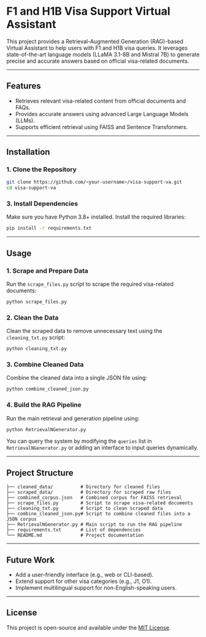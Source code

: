 # F1 and H1B Visa Support Virtual Assistant

This project provides a Retrieval-Augmented Generation (RAG)-based Virtual Assistant to help users with F1 and H1B visa queries. It leverages state-of-the-art language models (LLaMA 3.1-8B and Mistral 7B) to generate precise and accurate answers based on official visa-related documents.

---

## Features

- Retrieves relevant visa-related content from official documents and FAQs.
- Provides accurate answers using advanced Large Language Models (LLMs).
- Supports efficient retrieval using FAISS and Sentence Transformers.

---

## Installation

### 1. Clone the Repository
```bash
git clone https://github.com/<your-username>/visa-support-va.git
cd visa-support-va
```

### 3. Install Dependencies
Make sure you have Python 3.8+ installed. Install the required libraries:
```bash
pip install -r requirements.txt
```

---

## Usage

### 1. Scrape and Prepare Data
Run the `scrape_files.py` script to scrape the required visa-related documents:
```bash
python scrape_files.py
```

### 2. Clean the Data
Clean the scraped data to remove unnecessary text using the `cleaning_txt.py` script:
```bash
python cleaning_txt.py
```

### 3. Combine Cleaned Data
Combine the cleaned data into a single JSON file using:
```bash
python combine_cleaned_json.py
```

### 4. Build the RAG Pipeline
Run the main retrieval and generation pipeline using:
```bash
python RetrievalNGenerator.py
```

You can query the system by modifying the `queries` list in `RetrievalNGenerator.py` or adding an interface to input queries dynamically.

---

## Project Structure

```
├── cleaned_data/          # Directory for cleaned files
├── scraped_data/          # Directory for scraped raw files
├── combined_corpus.json   # Combined corpus for FAISS retrieval
├── scrape_files.py        # Script to scrape visa-related documents
├── cleaning_txt.py        # Script to clean scraped data
├── combine_cleaned_json.py# Script to combine cleaned files into a JSON corpus
├── RetrievalNGenerator.py # Main script to run the RAG pipeline
├── requirements.txt       # List of dependencies
└── README.md              # Project documentation
```

---

## Future Work

- Add a user-friendly interface (e.g., web or CLI-based).
- Extend support for other visa categories (e.g., J1, O1).
- Implement multilingual support for non-English-speaking users.

---

## License

This project is open-source and available under the [MIT License](https://opensource.org/licenses/MIT).
